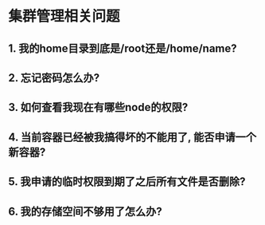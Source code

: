 # 集群管理相关问题
## 1. 我的home目录到底是/root还是/home/name?

## 2. 忘记密码怎么办?

## 3. 如何查看我现在有哪些node的权限?

## 4. 当前容器已经被我搞得坏的不能用了, 能否申请一个新容器?

## 5. 我申请的临时权限到期了之后所有文件是否删除?

## 6. 我的存储空间不够用了怎么办?
